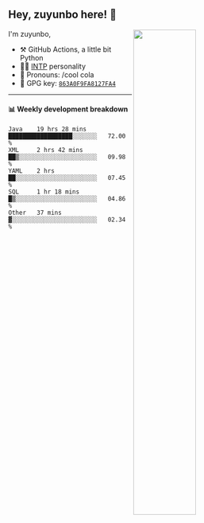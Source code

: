 

## Hey, zuyunbo here! :wave: 
[<img align="right" width="50%" src="https://github-readme-stats.vercel.app/api?username=zuyunbo&theme=dark&show_icons=true">](https://metrics.lecoq.io/ouuan?template=classic)

I'm zuyunbo,

-   :hammer_and_pick: GitHub Actions, a little bit Python
-   :man_scientist: [INTP](https://www.16personalities.com/profiles/3302586f07ca3) personality
-   :man: Pronouns: /cool cola
-   :key: GPG key: [`863A0F9FA8127FA4`](https://github.com/zuyunbo.gpg)

---

#### :bar_chart: Weekly development breakdown
<!--START_SECTION:waka-->
```text
Java    19 hrs 28 mins  ██████████████████░░░░░░░   72.00 % 
XML     2 hrs 42 mins   ██▒░░░░░░░░░░░░░░░░░░░░░░   09.98 % 
YAML    2 hrs           ██░░░░░░░░░░░░░░░░░░░░░░░   07.45 % 
SQL     1 hr 18 mins    █▒░░░░░░░░░░░░░░░░░░░░░░░   04.86 % 
Other   37 mins         ▓░░░░░░░░░░░░░░░░░░░░░░░░   02.34 % 
```
<!--END_SECTION:waka-->

